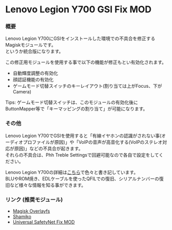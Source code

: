 # Lenovo Legion Y700 GSI Fix MOD
### 概要
Lenovo Legion Y700にGSIをインストールした環境での不具合を修正するMagiskモジュールです。<br>
というか統合版になります。<br>

この修正用モジュールを使用する事で以下の機能が修正もとい有効化されます。<br>
- 自動輝度調整の有効化
- 顔認証機能の有効化
- ゲームモード切替スイッチのキーレイアウト(割り当ては上がFocus、下がCamera)


Tips: ゲームモード切替スイッチは、このモジュールの有効化後にButtonMapper等で「キーマッピングの割り当て」が可能になります。

### その他
Lenovo Legion Y700でGSIを使用すると「有線イヤホンの認識がされない事(オーディオプロファイルが原因)」や「VoIPの音声が高音化する(VoIPのステレオ対応が原因)」などの不具合が起きます。<br>
それらの不具合は、Phh Treble Settingsで回避可能なので各自で設定をしてください。<br>


Lenovo Legion Y700の詳細は[こちら](https://note.com/reindex/n/nea6243df5d41)で色々と書き記しています。<br>
BLUやROM焼き、EDLケーブルを使ったQFILでの復旧、シリアルナンバーの復旧など様々な情報を知る事ができます。

### リンク (推奨モジュール)

- [Magisk Overlayfs](https://github.com/HuskyDG/magic_overlayfs)
- [Shamiko](https://github.com/LSPosed/LSPosed.github.io/releases)
- [Universal SafetyNet Fix MOD](https://github.com/Displax/safetynet-fix)

